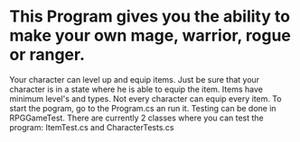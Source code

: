 # This Program gives you the ability to make your own mage, warrior, rogue or ranger.
Your character can level up and equip items. Just be sure that your character is in a state where he is able to equip the item. Items have minimum level's and types.
Not every character can equip every item.
To start the pogram, go to the Program.cs an run it.
Testing can be done in RPGGameTest. There are currently 2 classes where you can test the program: ItemTest.cs and CharacterTests.cs 
